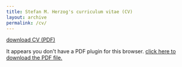 ```yaml
---
title: Stefan M. Herzog's curriculum vitae (CV)
layout: archive
permalink: /cv/
---
```


[download CV (PDF)](cv-herzog-stefan.pdf)

<object data="cv-herzog-stefan.pdf" type="application/pdf" width="100%" height="100%">

  <p>It appears you don't have a PDF plugin for this browser.
  <a href="cv-herzog-stefan.pdf">click here to download the PDF file.</a></p>

</object>
